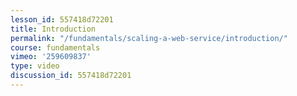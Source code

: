 ```yaml
---
lesson_id: 557418d72201
title: Introduction
permalink: "/fundamentals/scaling-a-web-service/introduction/"
course: fundamentals
vimeo: '259609837'
type: video
discussion_id: 557418d72201
---
```




